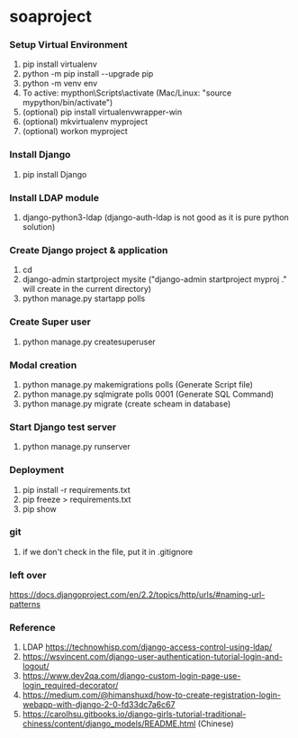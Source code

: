 # soaproject

### Setup Virtual Environment  
1. pip install virtualenv  
2. python -m pip install --upgrade pip  
3. python -m venv env  
4. To active: mypthon\Scripts\activate (Mac/Linux: "source mypython/bin/activate")  
5. (optional) pip install virtualenvwrapper-win
6. (optional) mkvirtualenv myproject
7. (optional) workon myproject

### Install Django   
1. pip install Django   

### Install LDAP module   
1. django-python3-ldap (django-auth-ldap is not good as it is pure python solution)

### Create Django project & application
1. cd <project folder>   
2. django-admin startproject mysite ("django-admin startproject myproj ." will create in the current directory)   
3. python manage.py startapp polls
  
### Create Super user
1. python manage.py createsuperuser
  
### Modal creation
1. python manage.py makemigrations polls (Generate Script file)
2. python manage.py sqlmigrate polls 0001 (Generate SQL Command)
3. python manage.py migrate (create scheam in database)
  
### Start Django test server   
1. python manage.py runserver   

### Deployment
1. pip install -r requirements.txt
2. pip freeze > requirements.txt
3. pip show <packagename>

### git
1. if we don't check in the file, put it in .gitignore

### left over
https://docs.djangoproject.com/en/2.2/topics/http/urls/#naming-url-patterns

### Reference   
1. LDAP https://technowhisp.com/django-access-control-using-ldap/   
2. https://wsvincent.com/django-user-authentication-tutorial-login-and-logout/   
3. https://www.dev2qa.com/django-custom-login-page-use-login_required-decorator/
4. https://medium.com/@himanshuxd/how-to-create-registration-login-webapp-with-django-2-0-fd33dc7a6c67
5. https://carolhsu.gitbooks.io/django-girls-tutorial-traditional-chiness/content/django_models/README.html (Chinese)
